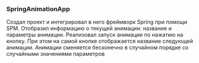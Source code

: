 ### SpringAnimationApp
Создал проект и интегрировал в него фреймворк Spring при помощи
SPM. Отобразил информацию о текущей анимации: название и параметры анимации. Реализовал запуск анимации по нажатию на кнопку. При этом на самой кнопке отображается название следующей анимации. Анимации сменяется бесконечно в случайном порядке со случайными значениями параметров

